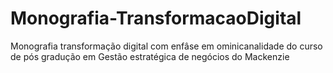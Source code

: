 # Monografia-TransformacaoDigital
Monografia transformação digital com enfâse em ominicanalidade do curso de pós gradução em Gestão estratégica de negócios do Mackenzie
